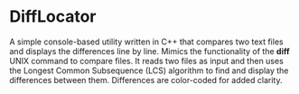# DiffLocator

A simple console-based utility written in C++ that compares two text files and displays the differences line by line. Mimics the functionality of the __diff__ UNIX command to compare files. It reads two files as input and then uses the Longest Common Subsequence (LCS) algorithm to find and display the differences between them. Differences are color-coded for added clarity.